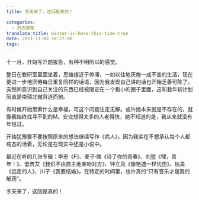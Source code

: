 ```yaml
---
title: 冬天来了，这回是真的！

categories:
  - 日志随笔
translate_title: winter-is-here-this-time-true
date: 2011-11-03 18:27:00
tags:
---
```


十一月，开始写开题报告，有种不明所以的感觉。

整日在教研室里面坐着，思维接近于停滞，一如以往地厌倦一成不变的生活，现在更进一步地厌倦每日重复同样的话语，因为我发现自己讲的话也开始乏善可陈了。突然间意识到自己关注的东西已经被限定在一个极小的圈子里面，这和我年初计划简直是南辕北辙背道而驰。

有时候开始思索什么是幸福，可这个问题注定无解。或许她本来就是不存在的，就像我始终找寻不到的M。安说想得太多的人老得快，她不知道的是，我从来就没有年轻过。

开始犹豫要不要按照原来的想法继续写作《病人》，因为我实在不想承认每个人都病态的活着，无论是在现实中还是小说中。

最近在听的几张专辑：李志《F》、麦子·微《诗了你的青春》、刘堃《嘿，青年！》、低苦艾《我们不由自主地亲吻对方》、钟立风《像艳遇一样忧伤》、杭盖《远走的人》、川子《我要结婚》。在特定的时间里，也许真的“只有音乐才是我的解药”。

冬天来了，这回是真的！
